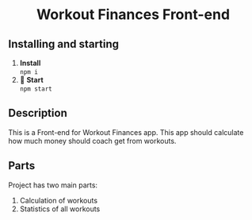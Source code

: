 <h1 align="center">
  Workout Finances Front-end
</h1>

## Installing and starting

1.  **Install** <br/>
  `npm i`
2. 🚀 **Start** <br/>
  `npm start`
  
 ## Description
 
 This is a Front-end for Workout Finances app. This app should calculate how much money should coach get from workouts.
 
 ## Parts
 
  Project has two main parts:
  1) Calculation of workouts
  2) Statistics of all workouts

